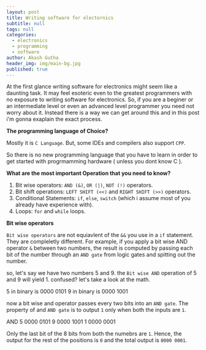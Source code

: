 ```yaml
---
layout: post
title: Writing software for electornics
subtitle: null
tags: null
categories:
  - electronics
  - programming
  - software
author: Akash Gutha
header_img: img/main-bg.jpg
published: true
---
```


At the first glance writing software for electronics might seem like a daunting task. It may feel esoteric even to the greatest programmers with no exposure to writing software for electronics. So, if you are a beginer or an intermediate level or even an advanced level programmer you need not worry about it. Instead there is a way we can get around this and in this post i'm gonna exaplain the exact process.

__The programming language of Choice?__

Mostly it is `C Language`. But, some IDEs and compilers also support `CPP`.

So there is no new programming language that you have to learn in order to get started with progrmamming hardware ( unless you dont know C ).

__What are the most important Operation that you need to know?__

1. Bit wise operators: `AND (&)`, `OR (|)`, `NOT (!)` operators.
2. Bit shift operations: `LEFT SHIFT (<<)` and `RIGHT SHIFT (>>)` operators.
3. Conditional Statements: `if`, `else`, `switch` (which i assume most of you already have experience with).
4. Loops: `for` and `while` loops.


__Bit wise operators__

`Bit wise operators` are not equiavlent of the `&&` you use in a `if` statement. They are compleletly different. For example, if you apply a bit wise AND operator `&` between two numbers, the result is computed by passing each bit of the number through an `AND gate` from logic gates and spitting out the number.

so, let's say we have two numbers 5 and 9.
the `Bit wise AND` operation of 5 and 9 will yield 1. confused? let's take a look at the math.

5 in binary is 0000 0101
9 in binary is 0000 1001

now a bit wise and operator passes every two bits into an `AND gate`. The property of and `AND gate` is to output `1` only when both the inputs are `1`.

AND
5		0000 0101
9		0000 1001
1		0000 0001

Only the last bit of the 8 bits from both the numebrs are `1`. Hence, the output for the rest of the positions is `0` and the total output is `0000 0001`.


